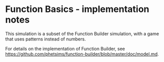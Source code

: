 # Function Basics - implementation notes

This simulation is a subset of the Function Builder simulation, with a game that uses patterns instead of numbers.

For details on the implementation of Function Builder, see https://github.com/phetsims/function-builder/blob/master/doc/model.md.

